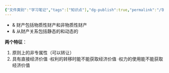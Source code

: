 ```yaml
---
{"文件类别":"学习笔记","tags":["知识点"],"dg-publish":true,"permalink":"/学习笔记/知识点/财产关系/","dgPassFrontmatter":true,"noteIcon":""}
---
```


- & 财产包括物质性财产和非物质性财产 
- & 从财产关系包括静态的和动态的

**两个特征**：
1. 原则上的非专属性（可以转让）
2. 具有直接经济价值
·权利的转移时能不能获取经济价值
·权力的使用能不能获取经济价值